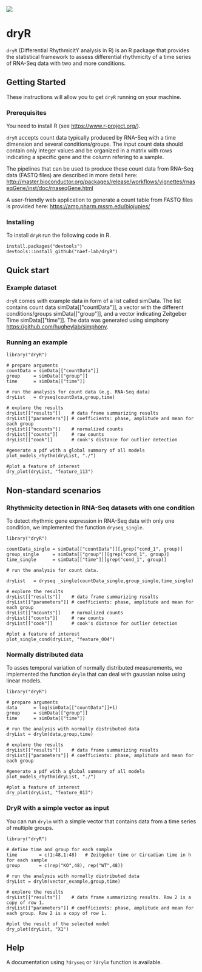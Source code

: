 
<!-- badges: start -->
[![](https://img.shields.io/badge/doi-10.1073/pnas.2015803118-green.svg)](https://doi.org/10.1073/pnas.2015803118)
<!-- badges: end -->
# dryR
`dryR` (Differential RhythmicitY analysis in R) is an R package that provides the statistical framework to assess differential rhythmicity of a time series of RNA-Seq data with two and more conditions.

## Getting Started

These instructions will allow you to get `dryR` running on your machine. 

### Prerequisites
You need to install R (see https://www.r-project.org/).

`dryR` accepts count data typically produced by RNA-Seq with a time dimension and several conditions/groups. The input count data should contain only integer values and be organized in a matrix with rows indicating a specific gene and the column refering to a sample. 

The pipelines that can be used to produce these count data from RNA-Seq data (FASTQ files) are described in more detail here:
http://master.bioconductor.org/packages/release/workflows/vignettes/rnaseqGene/inst/doc/rnaseqGene.html

A user-friendly web application to generate a count table from FASTQ files is provided here: https://amp.pharm.mssm.edu/biojupies/

### Installing

To install `dryR` run the following code in R.
```
install.packages("devtools")
devtools::install_github("naef-lab/dryR")
```
## Quick start
### Example dataset 
`dryR` comes with example data in form of a list called simData. The list contains count data simData[["countData"]], a vector with the different conditions/groups simData[["group"]], and a vector indicating Zeitgeber Time simData[["time"]]. The data was generated using simphony https://github.com/hugheylab/simphony.

### Running an example
```
library("dryR")

# prepare arguments
countData = simData[["countData"]]
group     = simData[["group"]]
time      = simData[["time"]]

# run the analysis for count data (e.g. RNA-Seq data)
dryList   = dryseq(countData,group,time)

# explore the results
dryList[["results"]]    # data frame summarizing results
dryList[["parameters"]] # coefficients: phase, amplitude and mean for each group
dryList[["ncounts"]]    # normalized counts
dryList[["counts"]]     # raw counts
dryList[["cook"]]       # cook's distance for outlier detection

#generate a pdf with a global summary of all models
plot_models_rhythm(dryList, "./")

#plot a feature of interest
dry_plot(dryList, "feature_113")
```


## Non-standard scenarios

### Rhythmicity detection in RNA-Seq datasets with one condition
To detect rhythmic gene expression in RNA-Seq data with only one condition, we implemented the function `dryseq_single`. 

```
library("dryR")

countData_single = simData[["countData"]][,grep("cond_1", group)]
group_single     = simData[["group"]][grep("cond_1", group)]
time_single      = simData[["time"]][grep("cond_1", group)]

# run the analysis for count data.

dryList   = dryseq _single(countData_single,group_single,time_single)

# explore the results
dryList[["results"]]    # data frame summarizing results
dryList[["parameters"]] # coefficients: phase, amplitude and mean for each group
dryList[["ncounts"]]    # normalized counts
dryList[["counts"]]     # raw counts
dryList[["cook"]]       # cook's distance for outlier detection

#plot a feature of interest
plot_single_cond(dryList, "feature_004")
```

### Normally distributed data
To asses temporal variation of normally distributed measurements, we implemented the function `drylm` that can deal with gaussian noise using linear models. 

```
library("dryR")

# prepare arguments
data      = log(simData[["countData"]]+1)
group     = simData[["group"]]
time      = simData[["time"]]

# run the analysis with normally distributed data
dryList = drylm(data,group,time)

# explore the results
dryList[["results"]]    # data frame summarizing results
dryList[["parameters"]] # coefficients: phase, amplitude and mean for each group

#generate a pdf with a global summary of all models
plot_models_rhythm(dryList, "./")

#plot a feature of interest
dry_plot(dryList, "feature_013")
```

### DryR with a simple vector as input
You can run `drylm` with a simple vector that contains data from a time series of multiple groups. 

```
library("dryR")

# define time and group for each sample
time        = c(1:48,1:48)   # Zeitgeber time or Circadian time in h for each sample
group       = c(rep("KO",48), rep("WT",48))

# run the analysis with normally distributed data
dryList = drylm(vector_example,group,time)

# explore the results
dryList[["results"]]    # data frame summarizing results. Row 2 is a copy of row 1.
dryList[["parameters"]] # coefficients: phase, amplitude and mean for each group. Row 2 is a copy of row 1.

#plot the result of the selected model
dry_plot(dryList, "X1")
```

## Help
A documentation using `?dryseq` or `?drylm` function is available. 
